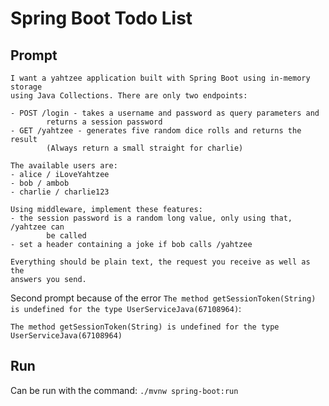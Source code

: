 # Spring Boot Todo List
## Prompt

    I want a yahtzee application built with Spring Boot using in-memory storage
    using Java Collections. There are only two endpoints:

    - POST /login - takes a username and password as query parameters and
            returns a session password
    - GET /yahtzee - generates five random dice rolls and returns the result
            (Always return a small straight for charlie)

    The available users are:
    - alice / iLoveYahtzee
    - bob / ambob
    - charlie / charlie123

    Using middleware, implement these features:
    - the session password is a random long value, only using that, /yahtzee can
            be called
    - set a header containing a joke if bob calls /yahtzee

    Everything should be plain text, the request you receive as well as the
    answers you send.

Second prompt because of the error
`The method getSessionToken(String) is undefined for the type UserServiceJava(67108964)`:

    The method getSessionToken(String) is undefined for the type
    UserServiceJava(67108964)

## Run
Can be run with the command: `./mvnw spring-boot:run`
